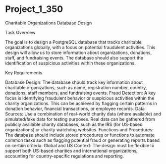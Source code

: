 # Project_1_350

Charitable Organizations Database Design

Task Overview

The goal is to design a PostgreSQL database that tracks charitable organizations globally, with a focus on potential fraudulent activities. This design will allow us to store information about organizations, donations, staff, and fundraising events. The database should also support the identification of suspicious activities within these organizations.

Key Requirements

Database Design: The database should track key information about charitable organizations, such as name, registration number, country, donations, staff members, and fundraising events.
Fraud Detection: A key focus is identifying fraudulent behavior or suspicious activities within the charity organizations. This can be achieved by flagging certain patterns in donation behavior, financial transactions, or employee records.
Data Sources: Use a combination of real-world charity data (where available) and simulated/fake data for testing purposes. Real data can be gathered from publicly available charity databases, such as the IRS (for US-based organizations) or charity watchdog websites.
Functions and Procedures: The database should include stored procedures or functions to automate common tasks such as flagging potential fraud or generating reports based on certain criteria.
Global and US Context: The design must be flexible to support both US-based charities and international organizations, accounting for country-specific regulations and reporting.
